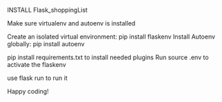 INSTALL Flask_shoppingList

Make sure virtualenv and autoenv is installed

Create an isolated virtual environment: pip install flaskenv
Install Autoenv globally: pip install autoenv

pip install requirements.txt to install needed plugins
Run source .env to activate the flaskenv

use flask run to run it

Happy coding!